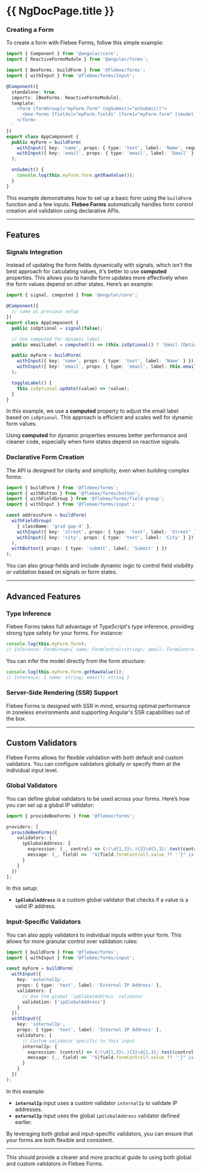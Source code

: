 # {{ NgDocPage.title }}

### Creating a Form

To create a form with Flebee Forms, follow this simple example:

```typescript
import { Component } from '@angular/core';
import { ReactiveFormsModule } from '@angular/forms';

import { BeeForms, buildForm } from '@flebee/forms';
import { withInput } from '@flebee/forms/input';

@Component({
  standalone: true,
  imports: [BeeForms, ReactiveFormsModule],
  template: `
    <form [formGroup]="myForm.form" (ngSubmit)="onSubmit()">
      <bee-forms [fields]="myForm.fields" [form]="myForm.form" [(model)]="myForm.model" />
    </form>
  `
})
export class AppComponent {
  public myForm = buildForm(
    withInput({ key: 'name', props: { type: 'text', label: 'Name', required: true } }),
    withInput({ key: 'email', props: { type: 'email', label: 'Email' } })
  );

  onSubmit() {
    console.log(this.myForm.form.getRawValue());
  }
}
```

This example demonstrates how to set up a basic form using the `buildForm` function and a few inputs. **Flebee Forms** automatically handles form control creation and validation using declarative APIs.

---

## Features

### Signals Integration

Instead of updating the form fields dynamically with signals, which isn't the best approach for calculating values, it's better to use **computed** properties. This allows you to handle form updates more effectively when the form values depend on other states. Here’s an example:

```typescript
import { signal, computed } from '@angular/core';

@Component({
  // same as previous setup
})
export class AppComponent {
  public isOptional = signal(false);

  // Use computed for dynamic label
  public emailLabel = computed(() => (this.isOptional() ? 'Email (Optional)' : 'Email'));

  public myForm = buildForm(
    withInput({ key: 'name', props: { type: 'text', label: 'Name' } }),
    withInput({ key: 'email', props: { type: 'email', label: this.emailLabel() } })
  );

  toggleLabel() {
    this.isOptional.update((value) => !value);
  }
}
```

In this example, we use a **computed** property to adjust the email label based on `isOptional`. This approach is efficient and scales well for dynamic form values.

Using **computed** for dynamic properties ensures better performance and cleaner code, especially when form states depend on reactive signals.

### Declarative Form Creation

The API is designed for clarity and simplicity, even when building complex forms:

```typescript
import { buildForm } from '@flebee/forms';
import { withButton } from '@flebee/forms/button';
import { withFieldGroup } from '@flebee/forms/field-group';
import { withInput } from '@flebee/forms/input';

const addressForm = buildForm(
  withFieldGroup(
    { className: 'grid gap-4' },
    withInput({ key: 'street', props: { type: 'text', label: 'Street' } }),
    withInput({ key: 'city', props: { type: 'text', label: 'City' } })
  ),
  withButton({ props: { type: 'submit', label: 'Submit' } })
);
```

You can also group fields and include dynamic logic to control field visibility or validation based on signals or form states.

---

## Advanced Features

### Type Inference

Flebee Forms takes full advantage of TypeScript's type inference, providing strong type safety for your forms. For instance:

```typescript
console.log(this.myForm.form);
// Inference: FormGroup<{ name: FormControl<string>; email: FormControl<string | undefined>; }>
```

You can infer the model directly from the form structure:

```typescript
console.log(this.myForm.form.getRawValue());
// Inference: { name: string; email?: string }
```

### Server-Side Rendering (SSR) Support

Flebee Forms is designed with SSR in mind, ensuring optimal performance in zoneless environments and supporting Angular's SSR capabilities out of the box.

---

## Custom Validators

Flebee Forms allows for flexible validation with both default and custom validators. You can configure validators globally or specify them at the individual input level.

### Global Validators

You can define global validators to be used across your forms. Here’s how you can set up a global IP validator:

```typescript
import { provideBeeForms } from '@flebee/forms';

providers: [
  provideBeeForms({
    validators: {
      ipGlobalAddress: {
        expression: (_, control) => (/(\d{1,3}\.){3}\d{1,3}/.test(control.value) ? null : { ipGlobalAddress: true }),
        message: (_, field) => `"${field.formControl?.value ?? ''}" is not a valid IP address`
      }
    }
  })
];
```

In this setup:

- **`ipGlobalAddress`** is a custom global validator that checks if a value is a valid IP address.

### Input-Specific Validators

You can also apply validators to individual inputs within your form. This allows for more granular control over validation rules:

```typescript
import { buildForm } from '@flebee/forms';
import { withInput } from '@flebee/forms/input';

const myForm = buildForm(
  withInput({
    key: 'externalIp',
    props: { type: 'text', label: 'External IP Address' },
    validators: {
      // Use the global 'ipGlobalAddress' validator
      validation: ['ipGlobalAddress']
    }
  }),
  withInput({
    key: 'internalIp',
    props: { type: 'text', label: 'Internal IP Address' },
    validators: {
      // Custom validator specific to this input
      internalIp: {
        expression: (control) => (/(\d{1,3}\.){3}\d{1,3}/.test(control.value ?? '') ? null : { internalIp: true }),
        message: (_, field) => `"${field.formControl?.value ?? ''}" is not a valid IP address`
      }
    }
  })
);
```

In this example:

- **`internalIp`** input uses a custom validator `internalIp` to validate IP addresses.
- **`externalIp`** input uses the global `ipGlobalAddress` validator defined earlier.

By leveraging both global and input-specific validators, you can ensure that your forms are both flexible and consistent.

---

This should provide a clearer and more practical guide to using both global and custom validators in Flebee Forms.
